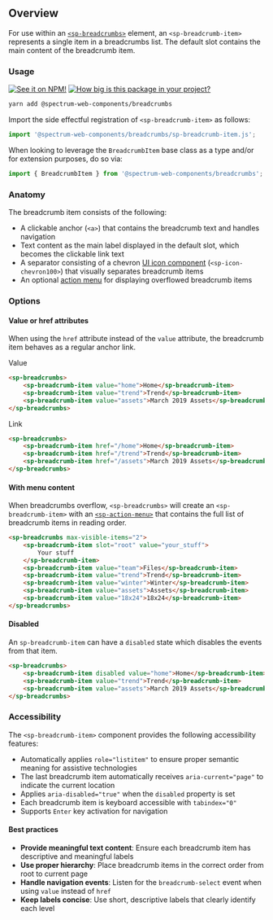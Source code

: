 ## Overview

For use within an [`<sp-breadcrumbs>`](/components/breadcrumbs) element, an `<sp-breadcrumb-item>` represents a single item in a breadcrumbs list. The default slot contains the main content of the breadcrumb item.

### Usage

[![See it on NPM!](https://img.shields.io/npm/v/@spectrum-web-components/breadcrumbs?style=for-the-badge)](https://www.npmjs.com/package/@spectrum-web-components/breadcrumbs)
[![How big is this package in your project?](https://img.shields.io/bundlephobia/minzip/@spectrum-web-components/breadcrumbs?style=for-the-badge)](https://bundlephobia.com/result?p=@spectrum-web-components/breadcrumbs)

```zsh
yarn add @spectrum-web-components/breadcrumbs
```

Import the side effectful registration of `<sp-breadcrumb-item>` as follows:

```ts
import '@spectrum-web-components/breadcrumbs/sp-breadcrumb-item.js';
```

When looking to leverage the `BreadcrumbItem` base class as a type and/or for extension purposes, do so via:

```ts
import { BreadcrumbItem } from '@spectrum-web-components/breadcrumbs';
```

### Anatomy

The breadcrumb item consists of the following:

- A clickable anchor (`<a>`) that contains the breadcrumb text and handles navigation
- Text content as the main label displayed in the default slot, which becomes the clickable link text
- A separator consisting of a chevron [UI icon component](/components/icons-ui/) (`<sp-icon-chevron100>`) that visually separates breadcrumb items
- An optional [action menu](/components/action-menu) for displaying overflowed breadcrumb items

### Options

#### Value or href attributes

When using the `href` attribute instead of the `value` attribute, the breadcrumb item behaves as a regular anchor link.

<sp-tabs selected="link" label="Value or href attributes">
<sp-tab value="using-value">Value</sp-tab>
<sp-tab-panel value="using-value">

```html
<sp-breadcrumbs>
    <sp-breadcrumb-item value="home">Home</sp-breadcrumb-item>
    <sp-breadcrumb-item value="trend">Trend</sp-breadcrumb-item>
    <sp-breadcrumb-item value="assets">March 2019 Assets</sp-breadcrumb-item>
</sp-breadcrumbs>
```

</sp-tab-panel>
<sp-tab value="using-link">Link</sp-tab>
<sp-tab-panel value="using-link">

```html
<sp-breadcrumbs>
    <sp-breadcrumb-item href="/home">Home</sp-breadcrumb-item>
    <sp-breadcrumb-item href="/trend">Trend</sp-breadcrumb-item>
    <sp-breadcrumb-item href="/assets">March 2019 Assets</sp-breadcrumb-item>
</sp-breadcrumbs>
```

</sp-tab-panel>
</sp-tabs>

#### With menu content

When breadcrumbs overflow, `<sp-breadcrumbs>` will create an `<sp-breadcrumb-item>` with an [`<sp-action-menu>`](/components/action-menu) that contains the full list of breadcrumb items in reading order.

```html
<sp-breadcrumbs max-visible-items="2">
    <sp-breadcrumb-item slot="root" value="your_stuff">
        Your stuff
    </sp-breadcrumb-item>
    <sp-breadcrumb-item value="team">Files</sp-breadcrumb-item>
    <sp-breadcrumb-item value="trend">Trend</sp-breadcrumb-item>
    <sp-breadcrumb-item value="winter">Winter</sp-breadcrumb-item>
    <sp-breadcrumb-item value="assets">Assets</sp-breadcrumb-item>
    <sp-breadcrumb-item value="18x24">18x24</sp-breadcrumb-item>
</sp-breadcrumbs>
```

#### Disabled

An `sp-breadcrumb-item` can have a `disabled` state which disables the events from that item.

```html
<sp-breadcrumbs>
    <sp-breadcrumb-item disabled value="home">Home</sp-breadcrumb-item>
    <sp-breadcrumb-item value="trend">Trend</sp-breadcrumb-item>
    <sp-breadcrumb-item value="assets">March 2019 Assets</sp-breadcrumb-item>
</sp-breadcrumbs>
```

### Accessibility

The `<sp-breadcrumb-item>` component provides the following accessibility features:

- Automatically applies `role="listitem"` to ensure proper semantic meaning for assistive technologies
- The last breadcrumb item automatically receives `aria-current="page"` to indicate the current location
- Applies `aria-disabled="true"` when the `disabled` property is set
- Each breadcrumb item is keyboard accessible with `tabindex="0"`
- Supports `Enter` key activation for navigation

#### Best practices

- **Provide meaningful text content**: Ensure each breadcrumb item has descriptive and meaningful labels
- **Use proper hierarchy**: Place breadcrumb items in the correct order from root to current page
- **Handle navigation events**: Listen for the `breadcrumb-select` event when using `value` instead of `href`
- **Keep labels concise**: Use short, descriptive labels that clearly identify each level

